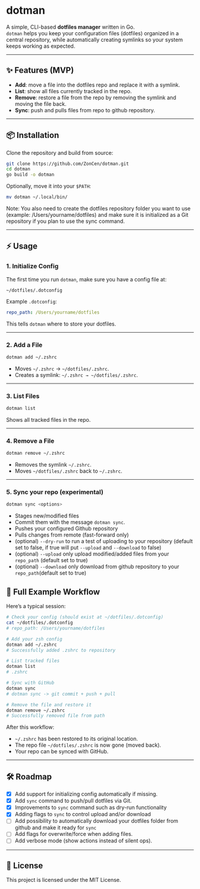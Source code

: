 # dotman

A simple, CLI-based **dotfiles manager** written in Go.  
`dotman` helps you keep your configuration files (dotfiles) organized in a central repository, while automatically creating symlinks so your system keeps working as expected.  

---

## ✨ Features (MVP)
- **Add**: move a file into the dotfiles repo and replace it with a symlink.  
- **List**: show all files currently tracked in the repo.  
- **Remove**: restore a file from the repo by removing the symlink and moving the file back.
- **Sync**: push and pulls files from repo to github repository.

---

## 📦 Installation
Clone the repository and build from source:

```bash
git clone https://github.com/ZonCen/dotman.git
cd dotman
go build -o dotman
```

Optionally, move it into your `$PATH`:

```bash
mv dotman ~/.local/bin/
```

Note: You also need to create the dotfiles repository folder you want to use (example: /Users/yourname/dotfiles) and make sure it is initialized as a Git repository if you plan to use the sync command.


---

## ⚡ Usage

### 1. Initialize Config
The first time you run `dotman`, make sure you have a config file at:

```
~/dotfiles/.dotconfig
```

Example `.dotconfig`:

```yaml
repo_path: /Users/yourname/dotfiles
```

This tells `dotman` where to store your dotfiles.  

---

### 2. Add a File
```bash
dotman add ~/.zshrc
```
- Moves `~/.zshrc` → `~/dotfiles/.zshrc`.  
- Creates a symlink: `~/.zshrc → ~/dotfiles/.zshrc`.  

---

### 3. List Files
```bash
dotman list
```
Shows all tracked files in the repo.  

---

### 4. Remove a File
```bash
dotman remove ~/.zshrc
```
- Removes the symlink `~/.zshrc`.  
- Moves `~/dotfiles/.zshrc` back to `~/.zshrc`.  

---

### 5. Sync your repo (experimental)
```bash
dotman sync <options>
```
- Stages new/modified files
- Commit them with the message `dotman sync`.
- Pushes your configured Github repository
- Pulls changes from remote (fast-forward only)
- (optional) `--dry-run` to run a test of uploading to your repository (default set to false, if true will put `--upload` and `--download` to false)
- (optional) `--upload` only upload modified/added files from your `repo_path` (default set to true)
- (optional) `--download` only download from github repository to your `repo_path`(default set to true)

## 🔄 Full Example Workflow

Here’s a typical session:

```bash
# Check your config (should exist at ~/dotfiles/.dotconfig)
cat ~/dotfiles/.dotconfig
# repo_path: /Users/yourname/dotfiles

# Add your zsh config
dotman add ~/.zshrc
# Successfully added .zshrc to repository

# List tracked files
dotman list
# .zshrc

# Sync with GitHub
dotman sync
# dotman sync -> git commit + push + pull

# Remove the file and restore it
dotman remove ~/.zshrc
# Successfully removed file from path
```

After this workflow:  
- `~/.zshrc` has been restored to its original location.  
- The repo file `~/dotfiles/.zshrc` is now gone (moved back).
- Your repo can be synced with GitHub.

---

## 🛠 Roadmap
- [x] Add support for initializing config automatically if missing.  
- [x] Add `sync` command to push/pull dotfiles via Git.
- [x] Improvements to `sync` command such as dry-run functionality
- [x] Adding flags to `sync` to control upload and/or download
- [ ] Add possibility to automatically download your dotfiles folder from github and make it ready for `sync`
- [ ] Add flags for overwrite/force when adding files.  
- [ ] Add verbose mode (show actions instead of silent ops).  

---

## 📜 License
This project is licensed under the MIT License.  
